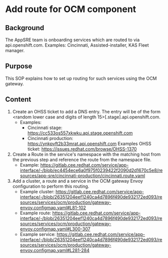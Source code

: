 # Add route for OCM component

## Background

The AppSRE team is onboarding services which are routed to via api.openshift.com. Examples: Cincinnati, Assisted-installer, KAS Fleet manager.

## Purpose

This SOP explains how to set up routing for such services using the OCM gateway.

## Content

1. Create an OHSS ticket to add a DNS entry. The entry will be of the form <random lower case and digits of length 15>[.stage].api.openshift.com.
    * Examples:
        - Cincinnati stage: https://cc533os557xkwku.api.stage.openshift.com
        - Cincinnati production: https://ynkpvft2b33mrat.api.openshift.com
    Examples OHSS ticket: https://issues.redhat.com/browse/OHSS-1370
1. Create a Route in the service's namespace with the matching host from the previous step and reference the route from the namespace file.
    * Example: https://gitlab.cee.redhat.com/service/app-interface/-/blob/ec4454ece6a0f975f0239422f2090d2d1670c5e8/resources/app-sre/cincinnati-production/cincinnati.route.yaml
1. Add a cluster, a route and a service in the OCM gateway Envoy configuration to perform this routing.
    * Example cluster: https://gitlab.cee.redhat.com/service/app-interface/-/blob/26351204eef1240ca4d7896f490de932172ed093/resources/services/ocm/production/gateway-envoy.configmap.yaml#L81-102
    * Example route: https://gitlab.cee.redhat.com/service/app-interface/-/blob/26351204eef1240ca4d7896f490de932172ed093/resources/services/ocm/production/gateway-envoy.configmap.yaml#L300-307
    * Example service: https://gitlab.cee.redhat.com/service/app-interface/-/blob/26351204eef1240ca4d7896f490de932172ed093/resources/services/ocm/production/gateway-envoy.configmap.yaml#L281-284
